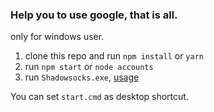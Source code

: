 ### Help you to use google, that is all.

only for windows user.

1. clone this repo and run `npm install` or `yarn`
2. run `npm start` or `node accounts`
3. run `Shadowsocks.exe`, [usage](https://github.com/shadowsocks/shadowsocks-windows/wiki/Shadowsocks-Windows-%E4%BD%BF%E7%94%A8%E8%AF%B4%E6%98%8E)

You can set `start.cmd` as desktop shortcut.
